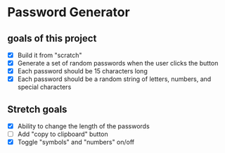 # Password Generator

## goals of this project

- [x] Build it from "scratch"
- [x] Generate a set of random passwords when the user clicks the button
- [x] Each password should be 15 characters long
- [x] Each password should be a random string of letters, numbers, and special characters

## Stretch goals

- [x] Ability to change the length of the passwords
- [ ] Add "copy to clipboard" button
- [x] Toggle "symbols" and "numbers" on/off
